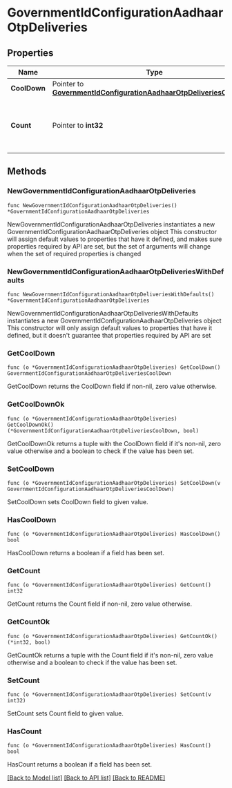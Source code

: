# GovernmentIdConfigurationAadhaarOtpDeliveries

## Properties

Name | Type | Description | Notes
------------ | ------------- | ------------- | -------------
**CoolDown** | Pointer to [**GovernmentIdConfigurationAadhaarOtpDeliveriesCoolDown**](GovernmentIdConfigurationAadhaarOtpDeliveriesCoolDown.md) |  | [optional] 
**Count** | Pointer to **int32** | Maximum number of OTP deliveries. Must be 1 to 3. | [optional] 

## Methods

### NewGovernmentIdConfigurationAadhaarOtpDeliveries

`func NewGovernmentIdConfigurationAadhaarOtpDeliveries() *GovernmentIdConfigurationAadhaarOtpDeliveries`

NewGovernmentIdConfigurationAadhaarOtpDeliveries instantiates a new GovernmentIdConfigurationAadhaarOtpDeliveries object
This constructor will assign default values to properties that have it defined,
and makes sure properties required by API are set, but the set of arguments
will change when the set of required properties is changed

### NewGovernmentIdConfigurationAadhaarOtpDeliveriesWithDefaults

`func NewGovernmentIdConfigurationAadhaarOtpDeliveriesWithDefaults() *GovernmentIdConfigurationAadhaarOtpDeliveries`

NewGovernmentIdConfigurationAadhaarOtpDeliveriesWithDefaults instantiates a new GovernmentIdConfigurationAadhaarOtpDeliveries object
This constructor will only assign default values to properties that have it defined,
but it doesn't guarantee that properties required by API are set

### GetCoolDown

`func (o *GovernmentIdConfigurationAadhaarOtpDeliveries) GetCoolDown() GovernmentIdConfigurationAadhaarOtpDeliveriesCoolDown`

GetCoolDown returns the CoolDown field if non-nil, zero value otherwise.

### GetCoolDownOk

`func (o *GovernmentIdConfigurationAadhaarOtpDeliveries) GetCoolDownOk() (*GovernmentIdConfigurationAadhaarOtpDeliveriesCoolDown, bool)`

GetCoolDownOk returns a tuple with the CoolDown field if it's non-nil, zero value otherwise
and a boolean to check if the value has been set.

### SetCoolDown

`func (o *GovernmentIdConfigurationAadhaarOtpDeliveries) SetCoolDown(v GovernmentIdConfigurationAadhaarOtpDeliveriesCoolDown)`

SetCoolDown sets CoolDown field to given value.

### HasCoolDown

`func (o *GovernmentIdConfigurationAadhaarOtpDeliveries) HasCoolDown() bool`

HasCoolDown returns a boolean if a field has been set.

### GetCount

`func (o *GovernmentIdConfigurationAadhaarOtpDeliveries) GetCount() int32`

GetCount returns the Count field if non-nil, zero value otherwise.

### GetCountOk

`func (o *GovernmentIdConfigurationAadhaarOtpDeliveries) GetCountOk() (*int32, bool)`

GetCountOk returns a tuple with the Count field if it's non-nil, zero value otherwise
and a boolean to check if the value has been set.

### SetCount

`func (o *GovernmentIdConfigurationAadhaarOtpDeliveries) SetCount(v int32)`

SetCount sets Count field to given value.

### HasCount

`func (o *GovernmentIdConfigurationAadhaarOtpDeliveries) HasCount() bool`

HasCount returns a boolean if a field has been set.


[[Back to Model list]](../README.md#documentation-for-models) [[Back to API list]](../README.md#documentation-for-api-endpoints) [[Back to README]](../README.md)


